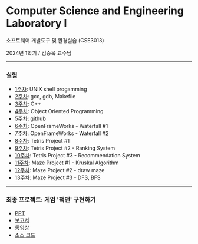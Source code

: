 # Computer Science and Engineering Laboratory I

소프트웨어 개발도구 및 환경실습 (CSE3013)

2024년 1학기 / 김승욱 교수님

---

### 실험

- [1주차](1주차): UNIX shell progamming
- [2주차](2주차): gcc, gdb, Makefile
- [3주차](3주차): C++
- [4주차](4주차): Object Oriented Programming
- [5주차](5주차): github
- [6주차](6주차): OpenFrameWorks - Waterfall #1
- [7주차](7주차): OpenFrameWorks - Waterfall #2
- [8주차](8주차): Tetris Project #1
- [9주차](9주차): Tetris Project #2 - Ranking System
- [10주차](10주차): Tetris Project #3 - Recommendation System
- [11주차](11주차): Maze Project #1 - Kruskal Algorithm
- [12주차](12주차): Maze Project #2 - draw maze
- [13주차](13주차): Maze Project #3 - DFS, BFS

---

### 최종 프로젝트: 게임 '팩맨' 구현하기

- [PPT](final-project/PPT_20191150_전현길.pptx)
- [보고서](final-project/보고서_20191150_전현길.pdf)
- [동영상](final-project/동영상_20191150_전현길.mp4)
- [소스 코드](final-project/Pacman)
